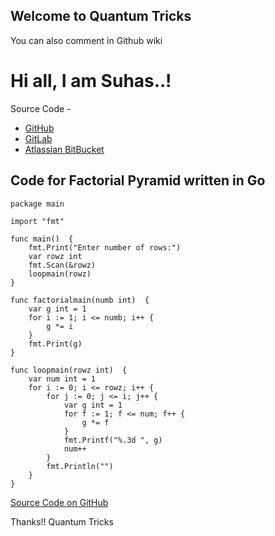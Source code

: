 ## Welcome to Quantum Tricks

You can also comment in Github wiki

# Hi all, I am Suhas..!
Source Code -
- [GitHub](https://github.com/suhasksv)
- [GitLab](https://gitlab.com/suhasksv)
- [Atlassian BitBucket](https://bithucket.org/suhasksv)

## Code for Factorial Pyramid written in Go
```
package main

import "fmt"

func main()  {
	fmt.Print("Enter number of rows:")
	var rowz int
	fmt.Scan(&rowz)
	loopmain(rowz)
}

func factorialmain(numb int)  {
	var g int = 1
	for i := 1; i <= numb; i++ {
		g *= i
	}
	fmt.Print(g)
}

func loopmain(rowz int)  {
	var num int = 1
	for i := 0; i <= rowz; i++ {
		for j := 0; j <= i; j++ {
			var g int = 1
			for f := 1; f <= num; f++ {
				g *= f
			}
			fmt.Printf("%.3d ", g)
			num++
		}
		fmt.Println("")
	}
}

```
[Source Code on GitHub](https://github.com/suhasksv/py-ground/blob/master/CodeCrakers/calculator.py)

Thanks!!
Quantum Tricks
